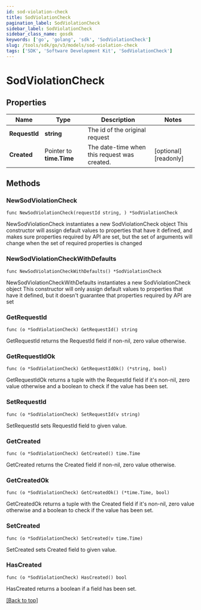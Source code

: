 ```yaml
---
id: sod-violation-check
title: SodViolationCheck
pagination_label: SodViolationCheck
sidebar_label: SodViolationCheck
sidebar_class_name: gosdk
keywords: ['go', 'golang', 'sdk', 'SodViolationCheck'] 
slug: /tools/sdk/go/v3/models/sod-violation-check
tags: ['SDK', 'Software Development Kit', 'SodViolationCheck']
---
```


# SodViolationCheck

## Properties

Name | Type | Description | Notes
------------ | ------------- | ------------- | -------------
**RequestId** | **string** | The id of the original request | 
**Created** | Pointer to **time.Time** | The date-time when this request was created. | [optional] [readonly] 

## Methods

### NewSodViolationCheck

`func NewSodViolationCheck(requestId string, ) *SodViolationCheck`

NewSodViolationCheck instantiates a new SodViolationCheck object
This constructor will assign default values to properties that have it defined,
and makes sure properties required by API are set, but the set of arguments
will change when the set of required properties is changed

### NewSodViolationCheckWithDefaults

`func NewSodViolationCheckWithDefaults() *SodViolationCheck`

NewSodViolationCheckWithDefaults instantiates a new SodViolationCheck object
This constructor will only assign default values to properties that have it defined,
but it doesn't guarantee that properties required by API are set

### GetRequestId

`func (o *SodViolationCheck) GetRequestId() string`

GetRequestId returns the RequestId field if non-nil, zero value otherwise.

### GetRequestIdOk

`func (o *SodViolationCheck) GetRequestIdOk() (*string, bool)`

GetRequestIdOk returns a tuple with the RequestId field if it's non-nil, zero value otherwise
and a boolean to check if the value has been set.

### SetRequestId

`func (o *SodViolationCheck) SetRequestId(v string)`

SetRequestId sets RequestId field to given value.


### GetCreated

`func (o *SodViolationCheck) GetCreated() time.Time`

GetCreated returns the Created field if non-nil, zero value otherwise.

### GetCreatedOk

`func (o *SodViolationCheck) GetCreatedOk() (*time.Time, bool)`

GetCreatedOk returns a tuple with the Created field if it's non-nil, zero value otherwise
and a boolean to check if the value has been set.

### SetCreated

`func (o *SodViolationCheck) SetCreated(v time.Time)`

SetCreated sets Created field to given value.

### HasCreated

`func (o *SodViolationCheck) HasCreated() bool`

HasCreated returns a boolean if a field has been set.


[[Back to top]](#) 


